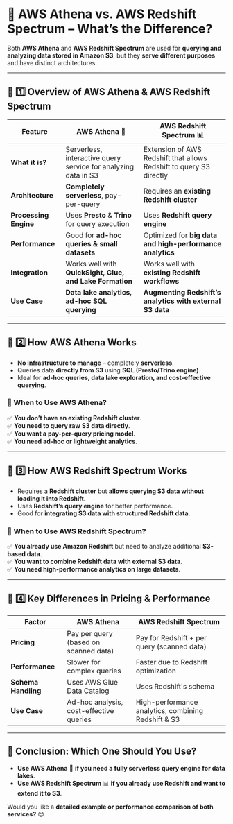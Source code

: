 # **🚀 AWS Athena vs. AWS Redshift Spectrum – What’s the Difference?**

Both **AWS Athena** and **AWS Redshift Spectrum** are used for **querying and analyzing data stored in Amazon S3**, but they **serve different purposes** and have distinct architectures.

---

## **📌 1️⃣ Overview of AWS Athena & AWS Redshift Spectrum**

| **Feature**           | **AWS Athena** 🎯                                              | **AWS Redshift Spectrum** 📊                                        |
| --------------------- | -------------------------------------------------------------- | ------------------------------------------------------------------- |
| **What it is?**       | Serverless, interactive query service for analyzing data in S3 | Extension of AWS Redshift that allows Redshift to query S3 directly |
| **Architecture**      | **Completely serverless**, pay-per-query                       | Requires an **existing Redshift cluster**                           |
| **Processing Engine** | Uses **Presto** & **Trino** for query execution                | Uses **Redshift query engine**                                      |
| **Performance**       | Good for **ad-hoc queries & small datasets**                   | Optimized for **big data and high-performance analytics**           |
| **Integration**       | Works well with **QuickSight, Glue, and Lake Formation**       | Works well with **existing Redshift workflows**                     |
| **Use Case**          | **Data lake analytics, ad-hoc SQL querying**                   | **Augmenting Redshift’s analytics with external S3 data**           |

---

## **📌 2️⃣ How AWS Athena Works**

- **No infrastructure to manage** – completely **serverless**.
- Queries data **directly from S3** using **SQL (Presto/Trino engine)**.
- Ideal for **ad-hoc queries, data lake exploration, and cost-effective querying**.

### **📌 When to Use AWS Athena?**

✅ **You don’t have an existing Redshift cluster**.  
✅ **You need to query raw S3 data directly**.  
✅ **You want a pay-per-query pricing model**.  
✅ **You need ad-hoc or lightweight analytics**.

---

## **📌 3️⃣ How AWS Redshift Spectrum Works**

- Requires a **Redshift cluster** but **allows querying S3 data without loading it into Redshift**.
- Uses **Redshift’s query engine** for better performance.
- Good for **integrating S3 data with structured Redshift data**.

### **📌 When to Use AWS Redshift Spectrum?**

✅ **You already use Amazon Redshift** but need to analyze additional **S3-based data**.  
✅ **You want to combine Redshift data with external S3 data**.  
✅ **You need high-performance analytics on large datasets**.

---

## **📌 4️⃣ Key Differences in Pricing & Performance**

| **Factor**          | **AWS Athena**                          | **AWS Redshift Spectrum**                           |
| ------------------- | --------------------------------------- | --------------------------------------------------- |
| **Pricing**         | Pay per query (based on scanned data)   | Pay for Redshift + per query (scanned data)         |
| **Performance**     | Slower for complex queries              | Faster due to Redshift optimization                 |
| **Schema Handling** | Uses AWS Glue Data Catalog              | Uses Redshift's schema                              |
| **Use Case**        | Ad-hoc analysis, cost-effective queries | High-performance analytics, combining Redshift & S3 |

---

## **🚀 Conclusion: Which One Should You Use?**

- **Use AWS Athena** 🎯 **if you need a fully serverless query engine for data lakes**.
- **Use AWS Redshift Spectrum** 📊 **if you already use Redshift and want to extend it to S3**.

Would you like a **detailed example or performance comparison of both services?** 😊
